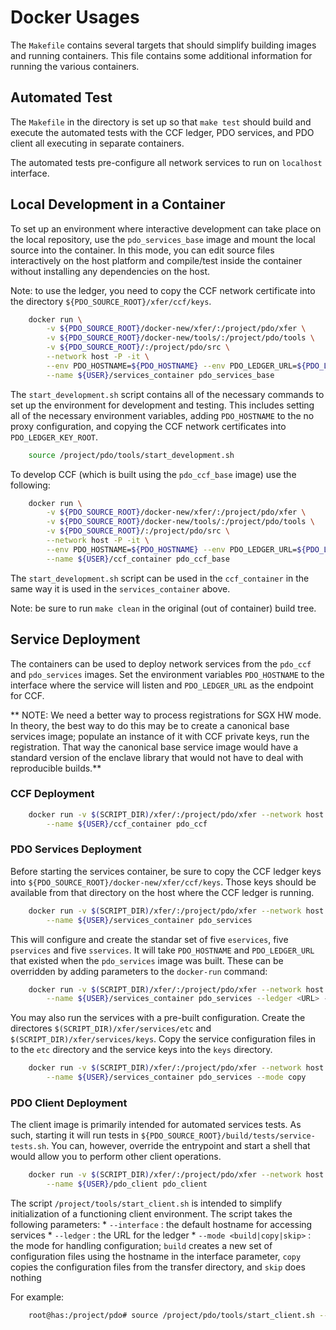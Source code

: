 <!---
Licensed under Creative Commons Attribution 4.0 International License
https://creativecommons.org/licenses/by/4.0/
--->

# Docker Usages #

The `Makefile` contains several targets that should simplify building
images and running containers. This file contains some additional
information for running the various containers.

## Automated Test ##

The `Makefile` in the directory is set up so that `make test` should
build and execute the automated tests with the CCF ledger, PDO
services, and PDO client all executing in separate containers.

The automated tests pre-configure all network services to run on
`localhost` interface.

## Local Development in a Container ##

To set up an environment where interactive development can take place
on the local repository, use the `pdo_services_base` image and mount
the local source into the container. In this mode, you can edit source
files interactively on the host platform and compile/test inside the
container without installing any dependencies on the host.

Note: to use the ledger, you need to copy the CCF network certificate
into the directory `${PDO_SOURCE_ROOT}/xfer/ccf/keys`.

```bash
	docker run \
        -v ${PDO_SOURCE_ROOT}/docker-new/xfer/:/project/pdo/xfer \
        -v ${PDO_SOURCE_ROOT}/docker-new/tools/:/project/pdo/tools \
        -v ${PDO_SOURCE_ROOT}/:/project/pdo/src \
        --network host -P -it \
        --env PDO_HOSTNAME=${PDO_HOSTNAME} --env PDO_LEDGER_URL=${PDO_LEDGER_URL} \
        --name ${USER}/services_container pdo_services_base
```

The `start_development.sh` script contains all of the necessary
commands to set up the environment for development and testing. This
includes setting all of the necessary environment variables, adding
`PDO_HOSTNAME` to the no proxy configuration, and copying the CCF
network certificates into `PDO_LEDGER_KEY_ROOT`.

```bash
    source /project/pdo/tools/start_development.sh
```

To develop CCF (which is built using the `pdo_ccf_base` image) use
the following:
```bash
	docker run \
        -v ${PDO_SOURCE_ROOT}/docker-new/xfer/:/project/pdo/xfer \
        -v ${PDO_SOURCE_ROOT}/docker-new/tools/:/project/pdo/tools \
        -v ${PDO_SOURCE_ROOT}/:/project/pdo/src \
        --network host -P -it \
        --env PDO_HOSTNAME=${PDO_HOSTNAME} --env PDO_LEDGER_URL=${PDO_LEDGER_URL} \
        --name ${USER}/ccf_container pdo_ccf_base
```

The `start_development.sh` script can be used in the `ccf_container`
in the same way it is used in the `services_container` above.

Note: be sure to run `make clean` in the original (out of container) build
tree.

## Service Deployment ##

The containers can be used to deploy network services from the
`pdo_ccf` and `pdo_services` images. Set the environment variables
`PDO_HOSTNAME` to the interface where the service will listen and
`PDO_LEDGER_URL` as the endpoint for CCF.

** NOTE: We need a better way to process registrations for SGX HW mode. In
theory, the best way to do this may be to create a canonical base
services image; populate an instance of it with CCF private keys, run
the registration. That way the canonical base service image would have
a standard version of the enclave library that would not have to deal
with reproducible builds.**

### CCF Deployment ###

```bash
    docker run -v $(SCRIPT_DIR)/xfer/:/project/pdo/xfer --network host \
        --name ${USER}/ccf_container pdo_ccf
```

### PDO Services Deployment ###

Before starting the services container, be sure to copy the CCF ledger
keys into `${PDO_SOURCE_ROOT}/docker-new/xfer/ccf/keys`. Those keys
should be available from that directory on the host where the CCF
ledger is running.

```bash
    docker run -v $(SCRIPT_DIR)/xfer/:/project/pdo/xfer --network host \
        --name ${USER}/services_container pdo_services
```

This will configure and create the standar set of five `eservices`,
five `pservices` and five `sservices`. It will take `PDO_HOSTNAME` and
`PDO_LEDGER_URL` that existed when the `pdo_services` image was built.
These can be overridden by adding parameters to the `docker-run`
command:

```bash
    docker run -v $(SCRIPT_DIR)/xfer/:/project/pdo/xfer --network host \
        --name ${USER}/services_container pdo_services --ledger <URL> --interface <HOST>
```

You may also run the services with a pre-built configuration. Create
the directores `$(SCRIPT_DIR)/xfer/services/etc` and
`$(SCRIPT_DIR)/xfer/services/keys`. Copy the service configuration
files in to the `etc` directory and the service keys into the `keys`
directory.

```bash
    docker run -v $(SCRIPT_DIR)/xfer/:/project/pdo/xfer --network host \
        --name ${USER}/services_container pdo_services --mode copy
```

### PDO Client Deployment ###

The client image is primarily intended for automated services
tests. As such, starting it will run tests in
`${PDO_SOURCE_ROOT}/build/tests/service-tests.sh`. You can, however,
override the entrypoint and start a shell that would allow you to
perform other client operations.

```bash
    docker run -v $(SCRIPT_DIR)/xfer/:/project/pdo/xfer --network host -p \
        --name ${USER}/pdo_client pdo_client
```

The script `/project/tools/start_client.sh` is intended to simplify
initialization of a functioning client environment. The script takes
the following parameters:
    * `--interface` : the default hostname for accessing services
    * `--ledger` : the URL for the ledger
    * `--mode <build|copy|skip>` : the mode for handling
      configuration; `build` creates a new set of configuration files
      using the hostname in the interface parameter, `copy` copies the
      configuration files from the transfer directory, and `skip` does
      nothing

For example:
```bash
    root@has:/project/pdo# source /project/pdo/tools/start_client.sh --ledger http://127.0.0.1:6600/
```
